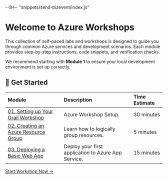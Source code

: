 --8<-- "snippets/send-bizevent/index.js"

# **Welcome to Azure Workshops**

This collection of self-paced labs and workshops is designed to guide you through common Azure services and development scenarios. Each module provides step-by-step instructions, code snippets, and verification checks.

We recommend starting with **Module 1** to ensure your local development environment is set up correctly.

## **🚀 Get Started**

| Module | Description | Time Estimate |
| :---- | :---- | :---- |
| [01\. Setting up Your Grail Workshop](workshops/lab1/01_workshop_setup.md) | Azure Workshop Setup. | 30 minutes |
| [02\. Creating an Azure Resource Group](workshops/lab2/02_create_resource_group.md) | Learn how to logically group resources. | 5 minutes |
| [03\. Deploying a Basic Web App](workshops/lab3/03_AKS.md) | Deploy your first application to Azure App Service. | 15 minutes |

[Start Workshop Now →](workshops/lab1/01_workshop_setup.md)